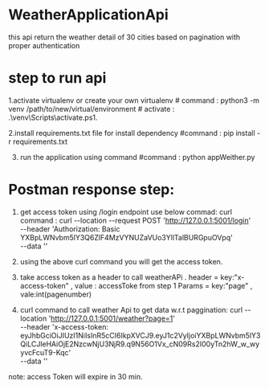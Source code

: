 # WeatherApplicationApi
this api return the weather detail of 30 cities based on pagination with proper authentication

# step to run api
1.activate virtualenv or create your own virtualenv 
    # command : python3 -m venv /path/to/new/virtual/environment
    # activate : .\venv\Scripts\activate.ps1.

2.install requirements.txt file for install dependency
    #command : pip install -r requirements.txt

3. run the application using command
        #command : python appWeither.py

# Postman response step:

1. get access token using /login endpoint use below commad:
    curl command : 
        curl --location --request POST 'http://127.0.0.1:5001/login' \
--header 'Authorization: Basic YXBpLWNvbm5lY3Q6ZlF4MzVYNUZaVUo3YllTalBURGpuOVpq' \
--data ''

2. using the above curl command you will get the access token.

3. take access token as a header to call weatherAPi 
    . header  = key:"x-access-token" , value : accessToke from step 1
        Params = key:"page" , vale:int(pagenumber)


4. curl command to call weather Api to get data w.r.t paggination:
    curl --location 'http://127.0.0.1:5001/weather?page=1' \
--header 'x-access-token: eyJhbGciOiJIUzI1NiIsInR5cCI6IkpXVCJ9.eyJ1c2VyIjoiYXBpLWNvbm5lY3QiLCJleHAiOjE2NzcwNjU3NjR9.q9N56O1Vx_cN09Rs2I00yTn2hW_w_wyyvcFcuT9-Kqc' \
--data ''

note: access Token will expire in 30 min.







   
